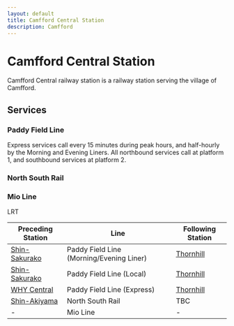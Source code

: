 ```yaml
---
layout: default
title: Camfford Central Station
description: Camfford
---
```


# Camfford Central Station

Camfford Central railway station is a railway station serving the village of Camfford.

## Services

### Paddy Field Line

Express services call every 15 minutes during peak hours, and
half-hourly by the Morning and Evening Liners. All northbound services call at
platform 1, and southbound services at platform 2. 

### North South Rail



### Mio Line

LRT

Preceding Station | Line | Following Station
---|---|---
[Shin-Sakurako](/rail-stations/shin-sakurako) | Paddy Field Line (Morning/Evening Liner) | [Thornhill](/rail-stations/thornhill)
[Shin-Sakurako](/rail-stations/shin-sakurako) | Paddy Field Line (Local) | [Thornhill](/rail-stations/thornhill)
[WHY Central](/rail-stations/why-central) | Paddy Field Line (Express) | [Thornhill](/rail-stations/thornhill)
[Shin-Akiyama](/rail-stations/shin-akiyama) | North South Rail| TBC
- | Mio Line | -
